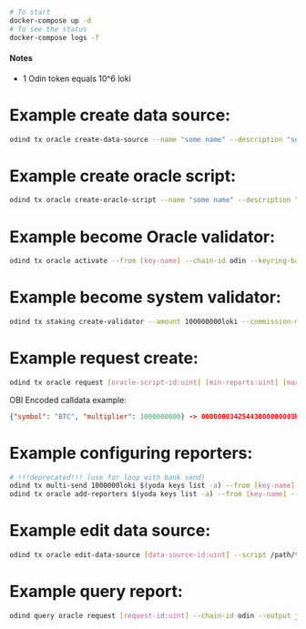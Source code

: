 ```bash
# To start
docker-compose up -d
# To see the status
docker-compose logs -f
```

#### Notes

* 1 Odin token equals 10^6 loki

# Example create data source:
```bash
odind tx oracle create-data-source --name "some name" --description "some description" --script path/to/script/script.py --owner [owner-acc-address] --from [key-name] --chain-id odin --keyring-backend test 
```

# Example create oracle script:
```bash
odind tx oracle create-oracle-script --name "some name" --description "some description" --script path/to/script/script.wasm --owner [owner-acc-address] --from [key-name] --chain-id odin --gas auto --keyring-backend test
 ```

# Example become Oracle validator:
```bash
odind tx oracle activate --from [key-name] --chain-id odin --keyring-backend test
```

# Example become system validator:
```bash
odind tx staking create-validator --amount 100000000loki --commission-max-change-rate 0.010000000000000000 --commission-max-rate 0.200000000000000000 --commission-rate 0.100000000000000000 --chain-id odin --from [key-name] --moniker "some moniker" --pubkey [validator-cons-pub-key] --min-self-delegation 1 --keyring-backend test
```

 # Example request create:
```bash
odind tx oracle request [oracle-script-id:uint] [min-reports:uint] [max-reports:uint] -c [obi-encoded-calldata] --chain-id odin --from [key-name] --gas auto --keyring-backend test
``` 
OBI Encoded calldata example:
```json
{"symbol": "BTC", "multiplier": 1000000000} -> 00000003425443000000003b9aca00
```

# Example configuring reporters:
```bash 
# !!!deprecated!!! (use for loop with bank send)
odind tx multi-send 1000000loki $(yoda keys list -a) --from [key-name] --keyring-backend test --chain-id odin
odind tx oracle add-reporters $(yoda keys list -a) --from [key-name] --keyring-backend test --chain-id odin
```

# Example edit data source:
```bash
odind tx oracle edit-data-source [data-source-id:uint] --script /path/to/script.py --owner [owner-acc-address] --from [key-name] --chain-id odin --keyring-backend test
```

# Example query report:
```bash
odind query oracle request [request-id:uint] --chain-id odin --output json --indent
```
